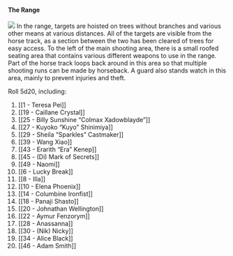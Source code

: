 #### The Range
![](https://lh5.googleusercontent.com/HpcU7upWUOHJQvAFOYgja1MJjzc_O2fmWuMKiRP2wWSKfkIlk7VWUZA83FEhIU-sJUckiG-dccxY74qu60-gErO_uFofQZmuvUdHq-kSjHJfN8nksoW7wCQj8hb4tCZOX1Oggkh-)
In the range, targets are hoisted on trees without branches and various other means at various distances. All of the targets are visible from the horse track, as a section between the two has been cleared of trees for easy access. To the left of the main shooting area, there is a small roofed seating area that contains various different weapons to use in the range. Part of the horse track loops back around in this area so that multiple shooting runs can be made by horseback. A guard also stands watch in this area, mainly to prevent injuries and theft. 

  

Roll 5d20, including: 
1. [[1 - Teresa Pei]] 
2. [[19 - Caillane Crystal]]
3. [[25 - Billy Sunshine “Colmax Xadowblayde”]]
4. [[27 - Kuyoko “Kuyo” Shinimiya]]
5. [[29 - Sheila “Sparkles” Castmaker]]
6. [[39 - Wang Xiao]]
7. [[43 - Erarith “Era” Kenep]] 
8. [[45 - (Di) Mark of Secrets]]
9. [[49 - Naomi]]
10. [[6 - Lucky Break]]
11. [[8 - Illa]]
12. [[10 - Elena Phoenix]]
13. [[14 - Columbine Ironfist]]
14. [[18 - Panaji Shasto]]
15. [[20 - Johnathan Wellington]]
16. [[22 - Aymur Fenzorym]]
17. [[28 - Anassanna]]
18. [[30 - (Nik) Nicky]]
19. [[34 - Alice Black]]
20. [[46 - Adam Smith]]
